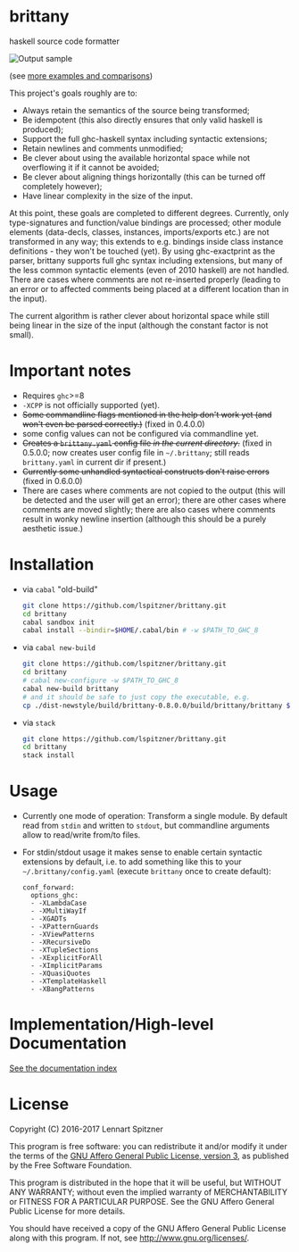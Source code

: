 # brittany
haskell source code formatter

![Output sample](https://github.com/lspitzner/brittany/raw/master/brittany-sample.gif)

(see [more examples and comparisons](/doc/showcases))

This project's goals roughly are to:

- Always retain the semantics of the source being transformed;
- Be idempotent (this also directly ensures that only valid haskell is
  produced);
- Support the full ghc-haskell syntax including syntactic extensions;
- Retain newlines and comments unmodified;
- Be clever about using the available horizontal space while not overflowing
  it if it cannot be avoided;
- Be clever about aligning things horizontally (this can be turned off
  completely however);
- Have linear complexity in the size of the input.

At this point, these goals are completed to different degrees.
Currently, only type-signatures and function/value bindings are processed;
other module elements (data-decls, classes, instances, imports/exports etc.) are not
transformed in any way; this extends to e.g. bindings inside class instance
definitions - they won't be touched (yet).
By using ghc-exactprint as the parser, brittany supports full ghc syntax including
extensions, but many of the less common syntactic elements (even of 2010 haskell) are
not handled.
There are cases where comments are not re-inserted properly (leading to an error or
to affected comments being placed at a different location than in the input).

The current algorithm is rather clever about horizontal space while still being
linear in the size of the input (although the constant factor is not small).

# Important notes

- Requires `ghc`>=8
- `-XCPP` is not officially supported (yet).
- ~~Some commandline flags mentioned in the help don't work yet (and won't even
  be parsed correctly.)~~ (fixed in 0.4.0.0)
- some config values can not be configured via commandline yet.
- ~~Creates a `brittany.yaml` config file _in the current directory_.~~
  (fixed in 0.5.0.0; now creates user config file in `~/.brittany`;
  still reads `brittany.yaml` in current dir if present.)
- ~~Currently some unhandled syntactical constructs don't raise errors~~
  (fixed in 0.6.0.0)
- There are cases where comments are not copied to the output (this will
  be detected and the user will get an error); there are other cases where
  comments are moved slightly; there are also cases where comments result in
  wonky newline insertion (although this should be a purely aesthetic issue.)

# Installation

- via `cabal` "old-build"

  ~~~~.sh
  git clone https://github.com/lspitzner/brittany.git
  cd brittany
  cabal sandbox init
  cabal install --bindir=$HOME/.cabal/bin # -w $PATH_TO_GHC_8
  ~~~~

- via `cabal new-build`

  ~~~~.sh
  git clone https://github.com/lspitzner/brittany.git
  cd brittany
  # cabal new-configure -w $PATH_TO_GHC_8
  cabal new-build brittany
  # and it should be safe to just copy the executable, e.g.
  cp ./dist-newstyle/build/brittany-0.8.0.0/build/brittany/brittany $HOME/.cabal/bin/
  ~~~~

- via `stack`

  ~~~~.sh
  git clone https://github.com/lspitzner/brittany.git
  cd brittany
  stack install
  ~~~~


# Usage

- Currently one mode of operation: Transform a single module. By default read
  from `stdin` and written to `stdout`, but commandline arguments allow to
  read/write from/to files.
- For stdin/stdout usage it makes sense to enable certain syntactic extensions
  by default, i.e. to add something like this to your
  `~/.brittany/config.yaml` (execute `brittany` once to create default):

  ~~~~
  conf_forward:
    options_ghc:
    - -XLambdaCase
    - -XMultiWayIf
    - -XGADTs
    - -XPatternGuards
    - -XViewPatterns
    - -XRecursiveDo
    - -XTupleSections
    - -XExplicitForAll
    - -XImplicitParams
    - -XQuasiQuotes
    - -XTemplateHaskell
    - -XBangPatterns
  ~~~~

# Implementation/High-level Documentation

[See the documentation index](doc/implementation/index.md)

# License

Copyright (C) 2016-2017 Lennart Spitzner

This program is free software: you can redistribute it and/or modify
it under the terms of the
[GNU Affero General Public License, version 3](http://www.gnu.org/licenses/agpl-3.0.html),
as published by the Free Software Foundation.

This program is distributed in the hope that it will be useful,
but WITHOUT ANY WARRANTY; without even the implied warranty of
MERCHANTABILITY or FITNESS FOR A PARTICULAR PURPOSE.  See the
GNU Affero General Public License for more details.

You should have received a copy of the GNU Affero General Public License
along with this program.  If not, see <http://www.gnu.org/licenses/>.
